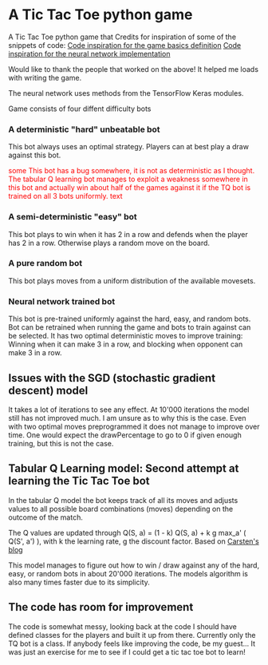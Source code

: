  # A Tic Tac Toe python game
 
 A Tic Tac Toe python game that Credits for inspiration of some of the snippets of code:
 [Code inspiration for the game basics definition](https://inventwithpython.com/chapter10.html)
 [Code inspiration for the neural network implementation](https://www.kaggle.com/dhanushkishore/a-self-learning-tic-tac-toe-program)
 
 Would like to thank the people that worked on the above! It helped me loads with writing the game.
 
 The neural network uses methods from the TensorFlow Keras modules. 
 
 Game consists of four diffent difficulty bots
 
 ### A deterministic "hard" unbeatable bot 
 
 This bot always uses an optimal strategy. Players can at best play a draw against this bot. 
 
 <span style="color:red">some This bot has a bug somewhere, it is not as deterministic as I thought. The tabular Q learning bot manages to exploit a weakness somewhere in this bot and actually win about half of the games against it if the TQ bot is trained on all 3 bots uniformly. text</span>
 
 ### A semi-deterministic "easy" bot
 
 This bot plays to win when it has 2 in a row and defends when the player has 2 in a row. Otherwise plays a random move on the board.
 
 ### A pure random bot
 
 This bot plays moves from a uniform distribution of the available movesets.
 
 ### Neural network trained bot
 
 This bot is pre-trained uniformly against the hard, easy, and random bots. 
 Bot can be retrained when running the game and bots to train against can be selected.
 It has two optimal deterministic moves to improve training: Winning when it can make 3 in a row, and blocking when opponent can make 3 in a row.
 
 
 ## Issues with the SGD (stochastic gradient descent) model
 
 It takes a lot of iterations to see any effect. At 10'000 iterations the model still has not improved much. I am unsure as to why this is the case. 
 Even with two optimal moves preprogrammed it does not manage to improve over time. One would expect the drawPercentage to go to 0 if given  enough training, but this is not the case.
 
 ## Tabular Q Learning model: Second attempt at learning the Tic Tac Toe bot
 
 In the tabular Q model the bot keeps track of all its moves and adjusts values to all possible board combinations (moves) depending on the outcome of the match.
 
 The Q values are updated through Q(S, a) = (1 - k) Q(S, a) + k g  max_a' ( Q(S', a') ), with k the learning rate, g the discount factor. Based on [Carsten's blog](https://medium.com/@carsten.friedrich/part-3-tabular-q-learning-a-tic-tac-toe-player-that-gets-better-and-better-fa4da4b0892a)
 
 This model manages to figure out how to win / draw against any of the hard, easy, or random bots in about 20'000 iterations. The models algorithm is also many times faster due to its simplicity.
 
 ## The code has room for improvement
 
 The code is somewhat messy, looking back at the code I should have defined classes for the players and built it up from there. Currently only the TQ bot is a class. If anybody feels like improving the code, be my guest... It was just an exercise for me to see if I could get a tic tac toe bot to learn!